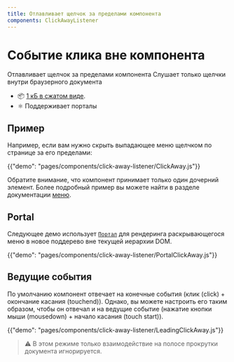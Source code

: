 ```yaml
---
title: Отлавливает щелчок за пределами компонента
components: ClickAwayListener
---
```


# Событие клика вне компонента

<p class="description">Отлавливает щелчок за пределами компонента Слушает только щелчки внутри браузерного документа</p>

- 📦 [1 кБ в сжатом виде](/size-snapshot).
- ⚛️ Поддерживает порталы

## Пример

Например, если вам нужно скрыть выпадающее меню щелчком по странице за его пределами:

{{"demo": "pages/components/click-away-listener/ClickAway.js"}}

Обратите внимание, что компонент принимает только один дочерний элемент. Более подробный пример вы можете найти в разделе документации [меню](/components/menus/#menulist-composition).

## Portal

Следующее демо использует [`Портал`](/components/portal/) для рендеринга раскрывающегося меню в новое поддерево вне текущей иерархии DOM.

{{"demo": "pages/components/click-away-listener/PortalClickAway.js"}}

## Ведущие события

По умолчанию компонент отвечает на конечные события (клик (click) + окончание касания (touchend)). Однако, вы можете настроить его таким образом, чтобы он отвечал и на ведущие событие (нажатие кнопки мыши (mousedown) + начало касания (touch start)).

{{"demo": "pages/components/click-away-listener/LeadingClickAway.js"}}

> ⚠️ В этом режиме только взаимодействие на полосе прокрутки документа игнорируется.